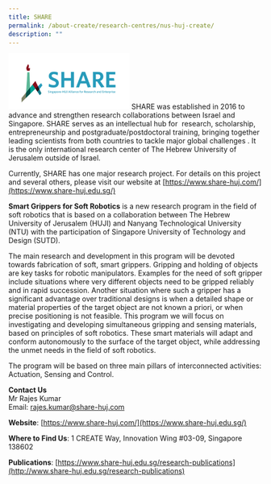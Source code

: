 ```yaml
---
title: SHARE
permalink: /about-create/research-centres/nus-huj-create/
description: ""
---
```

![](/images/share-logo.png)
SHARE was established in 2016 to advance and strengthen research collaborations between Israel and Singapore. SHARE serves as an intellectual hub for  research, scholarship, entrepreneurship and postgraduate/postdoctoral training, bringing together leading scientists from both countries to tackle major global challenges . It is the only international research center of The Hebrew University of Jerusalem outside of Israel.

Currently, SHARE has one major research project. For details on this project and several others, please visit our website at [https://www.share-huj.com/](https://www.share-huj.edu.sg/)

**Smart Grippers for Soft Robotics** is a new research program in the field of soft robotics that is based on a collaboration between The Hebrew University of Jerusalem (HUJI) and Nanyang Technological University (NTU) with the participation of Singapore University of Technology and Design (SUTD).

The main research and development in this program will be devoted towards fabrication of soft, smart grippers. Gripping and holding of objects are key tasks for robotic manipulators. Examples for the need of soft gripper include situations where very different objects need to be gripped reliably and in rapid succession. Another situation where such a gripper has a significant advantage over traditional designs is when a detailed shape or material properties of the target object are not known a priori, or when precise positioning is not feasible. This program we will focus on investigating and developing simultaneous gripping and sensing materials, based on principles of soft robotics. These smart materials will adapt and conform autonomously to the surface of the target object, while addressing the unmet needs in the field of soft robotics.

The program will be based on three main pillars of interconnected activities: Actuation, Sensing and Control.

**Contact Us**  
Mr Rajes Kumar  
Email: [rajes.kumar@share-huj.com](mailto:rajes.kumar@share-huj.com)

**Website**: [https://www.share-huj.com/](https://www.share-huj.edu.sg/)

**Where to Find Us**: 1 CREATE Way, Innovation Wing #03-09, Singapore 138602

**Publications**: [https://www.share-huj.edu.sg/research-publications](http://www.share-huj.edu.sg/research-publications)
